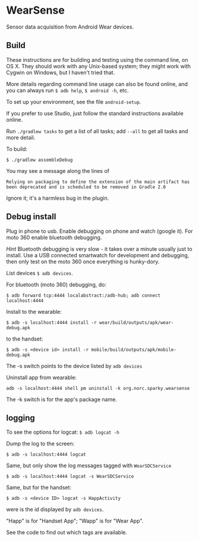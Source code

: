 WearSense
===========

Sensor data acquisition from Android Wear devices.


## Build

These instructions are for building and testing using the command
line, on OS X.  They should work with any Unix-based system; they
might work with Cygwin on Windows, but I haven't tried that.

More details regarding command line usage can also be found
online, and you can always run `$ adb help`, `$ android -h`, etc.

To set up your environment, see the file `android-setup`.

If you prefer to use Studio, just follow the standard
instructions available online.

Run `./gradlew tasks` to get a list of all tasks; add `--all` to get
all tasks and more detail.

To build:

```
$ ./gradlew assembleDebug
```

You may see a message along the lines of

```
Relying on packaging to define the extension of the main artifact has been deprecated and is scheduled to be removed in Gradle 2.0
```

Ignore it; it's a harmless bug in the plugin.


## Debug install

Plug in phone to usb.  Enable debugging on phone and watch (google
it).  For moto 360 enable bluetooth debugging.

*Hint* Bluetooth debugging is very slow - it takes over a minute
 usually just to install.  Use a USB connected smartwatch for
 development and debugging, then only test on the moto 360 once
 everything is hunky-dory.

List devices `$ adb devices`.

For bluetooth (moto 360) debugging, do:

```
$ adb forward tcp:4444 localabstract:/adb-hub; adb connect localhost:4444
```

Install to the wearable:

```
$ adb -s localhost:4444 install -r wear/build/outputs/apk/wear-debug.apk
```

to the handset:

```
$ adb -s <device id> install -r mobile/build/outputs/apk/mobile-debug.apk
```

The -s switch points to the device listed by `adb devices`

Uninstall app from wearable:

```
adb -s localhost:4444 shell pm uninstall -k org.norc.sparky.wearsense
```

The -k switch is for the app's package name.

## logging

To see the options for logcat:  `$ adb logcat -h`

Dump the log to the screen:

```
$ adb -s localhost:4444 logcat
```

Same, but only show the log messages tagged with `WearSDCService`

```
$ adb -s localhost:4444 logcat -s WearSDCService
```

Same, but for the handset:

```
$ adb -s <device ID> logcat -s HappActivity
```

were <device ID> is the id displayed by `adb devices`.

"Happ" is for "Handset App"; "Wapp" is for "Wear App".

See the code to find out which tags are available.
